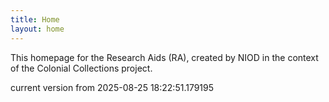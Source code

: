 ```yaml
---
title: Home
layout: home
---
```


This homepage for the Research Aids (RA), created by NIOD in the context of the Colonial Collections project. 


current version from 2025-08-25 18:22:51.179195